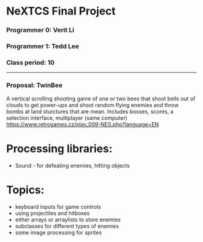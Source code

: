 # NeXTCS Final Project
### Programmer 0: Verit Li
### Programmer 1: Tedd Lee
### Class period: 10
---
### Proposal: TwinBee

A vertical scrolling shooting game of one or two bees that shoot bells out of clouds to get power-ups and shoot random flying enemies and throw bombs at land sturctures that are mean. Includes bosses, scores, a selection interface, multiplayer (same computer)
https://www.retrogames.cz/play_009-NES.php?language=EN
# Processing libraries: 
- Sound - for defeating enemies, hitting objects
# Topics: 
- keyboard inputs for game controls
- using projectiles and hitboxes
- either arrays or arraylists to store enemies
- subclasses for different types of enemies
- some image processing for sprites

